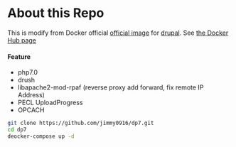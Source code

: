 # About this Repo

This is modify from Docker official [official image](https://docs.docker.com/docker-hub/official_repos/) for [drupal](https://registry.hub.docker.com/_/drupal/). See [the Docker Hub page](https://registry.hub.docker.com/_/drupal/)

#### Feature
 * php7.0 
 * drush 
 * libapache2-mod-rpaf (reverse proxy add forward, fix remote IP Address)
 * PECL UploadProgress
 * OPCACH


```sh
git clone https://github.com/jimmy0916/dp7.git
cd dp7
deocker-compose up -d
```